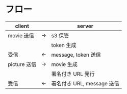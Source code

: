 # フロー

|client||server|
|-|-|-|
|movie 送信|→|s3 保管|
|||token 生成|
|受信|←|message, token 送信|
|picture 送信|→|movie 生成|
|||署名付き URL 発行|
|受信|←|署名付き URL, message 送信|
